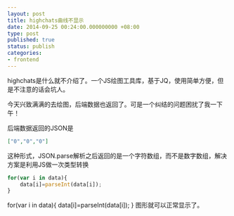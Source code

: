 ```yaml
---
layout: post
title: highchats曲线不显示
date: 2014-09-25 00:24:00.000000000 +08:00
type: post
published: true
status: publish
categories:
- frontend
---
```

highchats是什么就不介绍了。一个JS绘图工具库，基于JQ，使用简单方便，但是不注意的话会坑人。

今天兴致满满的去绘图，后端数据也返回了。可是一个纠结的问题困扰了我一下午！

后端数据返回的JSON是

```json
["0","0","0"]
```

这种形式，JSON.parse解析之后返回的是一个字符数组，而不是数字数组，解决方案是利用JS做一次类型转换

```javascript
for(var i in data){
    data[i]=parseInt(data[i]);
}
```
for(var i in data){
    data[i]=parseInt(data[i]);
}
图形就可以正常显示了。